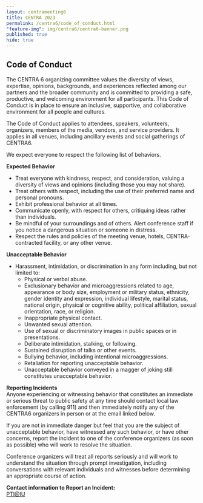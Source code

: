 ```yaml
---
layout: centrameeting6
title: CENTRA 2023
permalink: /centra6/code_of_conduct.html
"feature-img": img/centra6/centra6-banner.png
published: true
hide: true
---
```



## Code of Conduct

The CENTRA 6 organizing committee values the diversity of views, expertise, opinions, backgrounds, and experiences reflected among our partners and the broader community and is committed to providing a safe, productive, and welcoming environment for all participants. This Code of Conduct is in place to ensure an inclusive, supportive, and collaborative environment for all people and cultures.  

The Code of Conduct applies to attendees, speakers, volunteers, organizers, members of the media, vendors, and service providers. It applies in all venues, including ancillary events and social gatherings of CENTRA6.  

We expect everyone to respect the following list of behaviors.  

**Expected Behavior**  
-	Treat everyone with kindness, respect, and consideration, valuing a diversity of views and opinions (including those you may not share).  
-	Treat others with respect, including the use of their preferred name and personal pronouns.
-	Exhibit professional behavior at all times.  
-	Communicate openly, with respect for others, critiquing ideas rather than individuals.  
-	Be mindful of your surroundings and of others. Alert conference staff if you notice a dangerous situation or someone in distress.  
-	Respect the rules and policies of the meeting venue, hotels, CENTRA-contracted facility, or any other venue.

**Unacceptable Behavior**   
-	Harassment, intimidation, or discrimination in any form including, but not limited to:  
	-	Physical or verbal abuse. 
	-	Exclusionary behavior and microaggressions related to age, appearance or body size, employment or military status, ethnicity, gender identity and expression, individual lifestyle, marital status, national origin, physical or cognitive ability, political affiliation, sexual orientation, race, or religion. 
	-	Inappropriate physical contact.
	-	Unwanted sexual attention.
	-	Use of sexual or discriminatory images in public spaces or in presentations.
	-	Deliberate intimidation, stalking, or following.
	-	Sustained disruption of talks or other events.
	-	Bullying behavior, including intentional microaggressions.
	-	Retaliation for reporting unacceptable behavior.
	-	Unacceptable behavior conveyed in a magger of joking still constitutes unacceptable behavior.  

**Reporting Incidents**  
Anyone experiencing or witnessing behavior that constitutes an immediate or serious threat to public safety at any time should contact local law enforcement (by calling 911) and then immediately notify any of the CENTRA6 organizers in person or at the email linked below.  

If you are not in immediate danger but feel that you are the subject of unacceptable behavior, have witnessed any such behavior, or have other concerns, report the incident to one of the conference organizers (as soon as possible) who will work to resolve the situation.   

Conference organizers will treat all reports seriously and will work to understand the situation through prompt investigation, including conversations with relevant individuals and witnesses before determining an appropriate course of action.   

**Contact information to Report an Incident:**  
[PTI@IU](mailto:pti@iu.edu)   

